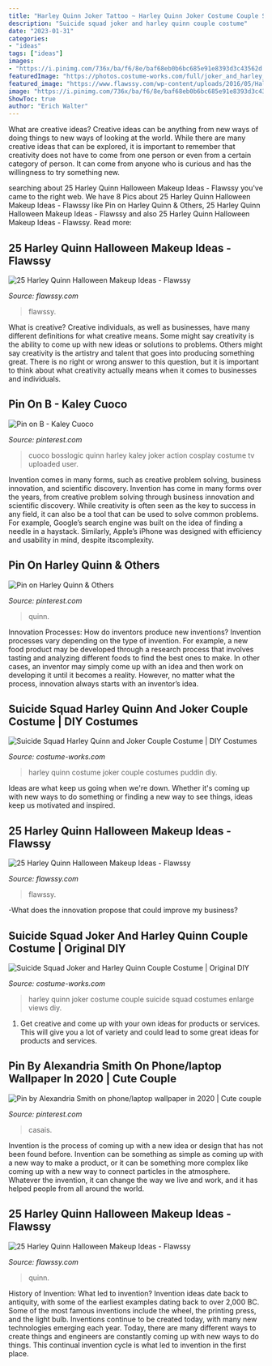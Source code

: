 ```yaml
---
title: "Harley Quinn Joker Tattoo ~ Harley Quinn Joker Costume Couple Suicide Squad Costumes Enlarge Views Diy"
description: "Suicide squad joker and harley quinn couple costume"
date: "2023-01-31"
categories:
- "ideas"
tags: ["ideas"]
images:
- "https://i.pinimg.com/736x/ba/f6/8e/baf68eb0b6bc685e91e8393d3c43562d.jpg"
featuredImage: "https://photos.costume-works.com/full/joker_and_harley_quinn_couple3.jpg"
featured_image: "https://www.flawssy.com/wp-content/uploads/2016/05/Halloween-makeup-Harley-Quinn.jpg"
image: "https://i.pinimg.com/736x/ba/f6/8e/baf68eb0b6bc685e91e8393d3c43562d.jpg"
ShowToc: true
author: "Erich Walter"
---
```



What are creative ideas?
Creative ideas can be anything from new ways of doing things to new ways of looking at the world. While there are many creative ideas that can be explored, it is important to remember that creativity does not have to come from one person or even from a certain category of person. It can come from anyone who is curious and has the willingness to try something new.

	

		
searching about 25 Harley Quinn Halloween Makeup Ideas - Flawssy you've came to the right web. We have 8 Pics about 25 Harley Quinn Halloween Makeup Ideas - Flawssy like Pin on Harley Quinn &amp; Others, 25 Harley Quinn Halloween Makeup Ideas - Flawssy and also 25 Harley Quinn Halloween Makeup Ideas - Flawssy. Read more:
		
    
## 25 Harley Quinn Halloween Makeup Ideas - Flawssy

<img loading=lazy src="http://flawssy.com/wp-content/uploads/2016/05/Harley-quinn-makeup..jpg" onerror="this.onerror=null;this.src='https://tse3.mm.bing.net/th?id=OIP.f96h6bedoX5Qs1CvAfkmlQHaJ4&amp;pid=15.1';" alt="25 Harley Quinn Halloween Makeup Ideas - Flawssy">

_Source: flawssy.com_

>flawssy. 

	

What is creative?
Creative individuals, as well as businesses, have many different definitions for what creative means. Some might say creativity is the ability to come up with new ideas or solutions to problems. Others might say creativity is the artistry and talent that goes into producing something great. There is no right or wrong answer to this question, but it is important to think about what creativity actually means when it comes to businesses and individuals.

    
## Pin On B - Kaley Cuoco

<img loading=lazy src="https://i.pinimg.com/736x/ba/f6/8e/baf68eb0b6bc685e91e8393d3c43562d.jpg" onerror="this.onerror=null;this.src='https://tse4.mm.bing.net/th?id=OIP.SdwNMYKZ3CMf8WzZD79fHgHaKs&amp;pid=15.1';" alt="Pin on B - Kaley Cuoco">

_Source: pinterest.com_

>cuoco bosslogic quinn harley kaley joker action cosplay costume tv uploaded user. 

	

Invention comes in many forms, such as creative problem solving, business innovation, and scientific discovery.
Invention has come in many forms over the years, from creative problem solving through business innovation and scientific discovery. While creativity is often seen as the key to success in any field, it can also be a tool that can be used to solve common problems. For example, Google’s search engine was built on the idea of finding a needle in a haystack. Similarly, Apple’s iPhone was designed with efficiency and usability in mind, despite itscomplexity.

    
## Pin On Harley Quinn &amp; Others

<img loading=lazy src="https://i.pinimg.com/736x/1b/da/7e/1bda7e40da32cb25e545117b853b37f4.jpg" onerror="this.onerror=null;this.src='https://tse4.mm.bing.net/th?id=OIP.qGgp_uA6BZUxQk_JCtOsiQHaKi&amp;pid=15.1';" alt="Pin on Harley Quinn &amp; Others">

_Source: pinterest.com_

>quinn. 

	

Innovation Processes: How do inventors produce new inventions?
Invention processes vary depending on the type of invention. For example, a new food product may be developed through a research process that involves tasting and analyzing different foods to find the best ones to make. In other cases, an inventor may simply come up with an idea and then work on developing it until it becomes a reality. However, no matter what the process, innovation always starts with an inventor’s idea.

    
## Suicide Squad Harley Quinn And Joker Couple Costume | DIY Costumes

<img loading=lazy src="https://photos.costume-works.com/full/harley_quinn_and_joker8.jpg" onerror="this.onerror=null;this.src='https://tse4.mm.bing.net/th?id=OIP.zmF5OAducCc6jZJVgUenRwHaJQ&amp;pid=15.1';" alt="Suicide Squad Harley Quinn and Joker Couple Costume | DIY Costumes">

_Source: costume-works.com_

>harley quinn costume joker couple costumes puddin diy. 

	

Ideas are what keep us going when we're down. Whether it's coming up with new ways to do something or finding a new way to see things, ideas keep us motivated and inspired.

    
## 25 Harley Quinn Halloween Makeup Ideas - Flawssy

<img loading=lazy src="http://flawssy.com/wp-content/uploads/2016/05/Harley-Quinn-Inspired-halloween.jpg" onerror="this.onerror=null;this.src='https://tse3.mm.bing.net/th?id=OIP.oBUuoBl0kvQnmIVKUayJSwHaJ4&amp;pid=15.1';" alt="25 Harley Quinn Halloween Makeup Ideas - Flawssy">

_Source: flawssy.com_

>flawssy. 

	

-What does the innovation propose that could improve my business?

    
## Suicide Squad Joker And Harley Quinn Couple Costume | Original DIY

<img loading=lazy src="https://photos.costume-works.com/full/joker_and_harley_quinn_couple3.jpg" onerror="this.onerror=null;this.src='https://tse3.mm.bing.net/th?id=OIP.hAC4WyYeqn3X3UJ1GW6_MAHaNe&amp;pid=15.1';" alt="Suicide Squad Joker and Harley Quinn Couple Costume | Original DIY">

_Source: costume-works.com_

>harley quinn joker costume couple suicide squad costumes enlarge views diy. 

	

1. Get creative and come up with your own ideas for products or services. This will give you a lot of variety and could lead to some great ideas for products and services.

    
## Pin By Alexandria Smith On Phone/laptop Wallpaper In 2020 | Cute Couple

<img loading=lazy src="https://i.pinimg.com/736x/a4/e1/75/a4e1750e62bee9bc891252905b5e0b13.jpg" onerror="this.onerror=null;this.src='https://tse4.mm.bing.net/th?id=OIP.Y_751lrD8YjOdZqTvDfY6gHaNK&amp;pid=15.1';" alt="Pin by Alexandria Smith on phone/laptop wallpaper in 2020 | Cute couple">

_Source: pinterest.com_

>casais. 

	

Invention is the process of coming up with a new idea or design that has not been found before. Invention can be something as simple as coming up with a new way to make a product, or it can be something more complex like coming up with a new way to connect particles in the atmosphere. Whatever the invention, it can change the way we live and work, and it has helped people from all around the world.

    
## 25 Harley Quinn Halloween Makeup Ideas - Flawssy

<img loading=lazy src="https://www.flawssy.com/wp-content/uploads/2016/05/Halloween-makeup-Harley-Quinn.jpg" onerror="this.onerror=null;this.src='https://tse2.mm.bing.net/th?id=OIP.C-VhvSZLu3-G7qRiDHDS3QHaJ4&amp;pid=15.1';" alt="25 Harley Quinn Halloween Makeup Ideas - Flawssy">

_Source: flawssy.com_

>quinn. 

	

History of Invention: What led to invention?
Invention ideas date back to antiquity, with some of the earliest examples dating back to over 2,000 BC. Some of the most famous inventions include the wheel, the printing press, and the light bulb. Inventions continue to be created today, with many new technologies emerging each year. Today, there are many different ways to create things and engineers are constantly coming up with new ways to do things. This continual invention cycle is what led to invention in the first place.

